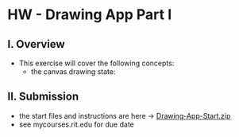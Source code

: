 # HW - Drawing App Part I

## I. Overview
- This exercise will cover the following concepts:
  - the canvas drawing state:
   
  
## II. Submission
- the start files and instructions are here -> [Drawing-App-Start.zip](_files/Drawing-App-Start.zip)
- see mycourses.rit.edu for due date
